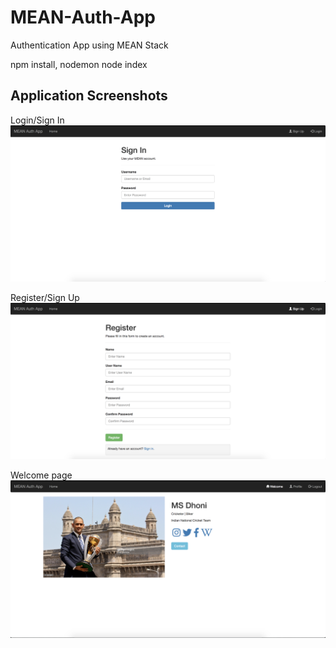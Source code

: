# MEAN-Auth-App
Authentication App using MEAN Stack

npm install,
nodemon node index

## Application Screenshots

Login/Sign In
![](images/MEAN_App_login.png)

Register/Sign Up
![](images/MEAN_App_registration.png)

Welcome page
![](images/MEAN_App.png)
